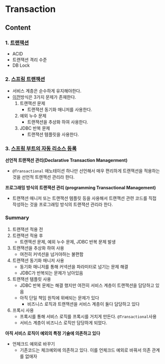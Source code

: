 
# Transaction


## Content

### 1. [트랜잭션](./transaction.md)
- ACID
- 트랜잭션 격리 수준
- DB Lock 
### 2. [스프링 트랜잭션](./springTransaction.md)
- 서비스 계층은 순수하게 유지해야한다.
- [이전](./transaction.md)방식은 3가지 문제가 존재한다.
	1. 트랜잭션 문제
		- 트랜잭션 동기화 매니저를 사용한다.
	1. 예외 누수 문제 
		- 트랜잭션을 추상화 하여 사용한다.
	2. JDBC 반복 문제
		- 트랜잭션 템플릿을 사용한다.
### 3. [스프링 부트의 자동 리소스 등록](./autoRegister.md)


**선언적 트랜잭션 관리(Declarative Transaction Managerment)**
- `@Transactional` 애노테이션 하나만 선언해서 매우 편리하게 트랜잭션을 적용하는 것을 선언적 트랜잭션 관리라 한다.

**프로그래밍 방식의 트랜잭션 관리 (programming Transactional Management)**
- 트랜잭션 매니저 또는 트랜잭션 템플릿 등을 사용해서 트랜잭션 관련 코드를 직접 작성하는 것을 프로그래밍 방식의 트랜잭션 관리라 한다.
### Summary
1. 트랜잭션 적용 전
2. 트랜잭션 적용 후
	- 트랜잭션 문제, 예외 누수 문제, JDBC 반복 문제 발생
3. 트랜잭션을 추상화 하여 사용
	- 여전히 커넥션을 넘거야하는 불편함
4. 트랜잭션 동기화 매니저 사용
	- 동기화 매니저를 통해 커넥션을 파라미터로 넘기는 문제 해결
	- JDBC가 반복되는 문제가 남아있음
5. 트랜잭션 템플릿 사용
	- JDBC 반복 문제는 해결 했지만 여전히 서비스 계층이 트랜잭션을 담당하고 있음
	- 아직 단일 책임 원칙에 위배되는 문제가 있다
		- 비즈니스 로직과 트랜잭션을 서비스 계층이 둘다 담당하고 있다
6. 프록시 사용
	- 프록시를 통해 서비스 로직를 프록시를 거치게 만든다. `@Transactional`사용
	- 서비스 계층이 비즈니스 로직만 담당하게 되었다.

**아직 서비스 로직이 예외의 특정 기술에 의존하고 있다**
- 언체크드 예외로 바꾸기
	- 기존코드는 체크예외에 의존하고 있다. 이를 언체크드 예외로 바꿔서 의존 관계를 없애자



